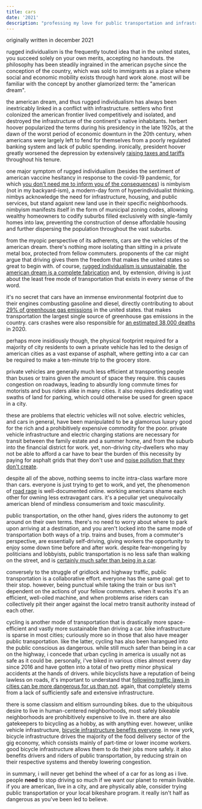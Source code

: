 ```yaml
---
title: cars
date: '2021'
description: "professing my love for public transportation and infrastructure as a means to achieve human-centric urban design."
---
```

<meta name="robots" content="noindex, nofollow, noarchive">

originally written in december 2021

rugged individualism is the frequently touted idea that in the united states, you succeed solely on your own merits, accepting no handouts. the philosophy has been steadily ingrained in the american psyche since the conception of the country, which was sold to immigrants as a place where social and economic mobility exists through hard work alone. most will be familiar with the concept by another glamorized term: the "american dream". 

the american dream, and thus rugged individualism has always been inextricably linked in a conflict with infrastructure. settlers who first colonized the american frontier lived competitively and isolated, and destroyed the infrastructure of the continent's native inhabitants. herbert hoover popularized the terms during his presidency in the late 1920s, at the dawn of the worst period of economic downturn in the 20th century, when americans were largely left to fend for themselves from a poorly regulated banking system and lack of public spending. ironically, president hoover greatly worsened the depression by extensively [raising taxes and tariffs](https://en.wikipedia.org/wiki/Smoot%E2%80%93Hawley_Tariff_Act) throughout his tenure.

one major symptom of rugged individualism (besides the sentiment of american vaccine hesitancy in response to the covid-19 pandemic, for which [you don't need me to inform you of the consequences](https://www.cdc.gov/nchs/covid19/mortality-overview.htm)) is nimbyism (not in my backyard-ism), a modern-day form of hyperindividualist thinking. nimbys acknowledge the need for infrastructure, housing, and public services, but stand agaisnt new land use in their specific neighborhoods. nimbyism manifests itself in the form of municipal zoning codes, allowing wealthy homeowners to codify suburbs filled exclusively with single-family homes into law, preventing the construction of dense affordable housing and further dispersing the population throughout the vast suburbs.  

from the myopic perspective of its adherents, cars are the vehicles of the american dream. there's nothing more isolating than sitting in a private metal box, protected from fellow commuters. proponents of the car might argue that driving gives them the freedom that makes the united states so great to begin with. of course, [rugged individualism is unsustainable](https://www.thehastingscenter.org/rugged-american-individualism-is-a-myth-and-its-killing-us/), [the american dream is a complete fabrication](https://www.youtube.com/watch?v=Ezthd6A3tiw) and, by extension, driving is just about the least free mode of transportation that exists in every sense of the word.

it's no secret that cars have an immense environmental footprint due to their engines combusting gasoline and diesel, directly contributing to about [29% of greenhouse gas emissions](https://www.epa.gov/transportation-air-pollution-and-climate-change/carbon-pollution-transportation) in the united states. that makes transportation the largest single source of greenhouse gas emissions in the country. cars crashes were also responsible for [an estimated 38,000 deaths](https://www.nhtsa.gov/press-releases/2020-fatality-data-show-increased-traffic-fatalities-during-pandemic) in 2020.

perhaps more insidiously though, the physical footprint required for a majority of city residents to own a private vehicle has led to the design of american cities as a vast expanse of asphalt, where getting into a car can be required to make a ten-minute trip to the grocery store. 

private vehicles are generally much less efficient at transporting people than buses or trains given the amount of space they require. this causes congestion on roadways, leading to absurdly long commute times for motorists and bus riders alike in many cities. it also requires dedicating vast swaths of land for parking, which could otherwise be used for green space in a city.

these are problems that electric vehicles will not solve. electric vehicles, and cars in general, have been manipulated to be a glamorous luxury good for the rich and a prohibitively expensive commodity for the poor. private vehicle infrastructure and electric charging stations are necessary for transit between the family estate and a summer home, and from the suburb into the financial district for work. yet, non-driving city-dwellers who may not be able to afford a car have to bear the burden of this necessity by paying for asphalt grids that they don't use and [noise pollution that they don't create](https://www.youtube.com/watch?v=CTV-wwszGw8).

despite all of the above, nothing seems to incite intra-class warfare more than cars. everyone is just trying to get to work, and yet, the phenomenon of [road rage](https://www.dmv.org/how-to-guides/road-rage.php) is well-documented online. working americans shame each other for owning less extravagant cars. it's a peculiar yet unequivocally american blend of mindless consumerism and toxic masculinity.

public transportation, on the other hand, gives riders the autonomy to get around on their own terms. there's no need to worry about where to park upon arriving at a destination, and you aren't locked into the same mode of transportation both ways of a trip. trains and buses, from a commuter's perspective, are essentially self-driving, giving workers the opportunity to enjoy some down time before and after work. despite fear-mongering by politicians and lobbyists, public transportation is no less safe than walking on the street, and is [certainly much safer than being in a car](https://injuryfacts.nsc.org/home-and-community/safety-topics/deaths-by-transportation-mode/).

conversely to the struggle of gridlock and highway traffic, public transportation is a collaborative effort. everyone has the same goal: get to their stop. however, being punctual while taking the train or bus isn't dependent on the actions of your fellow commuters. when it works it's an efficient, well-oiled machine, and when problems arise riders can collectively pit their anger against the local metro transit authority instead of each other.

cycling is another mode of transportation that is drastically more space-efficient and vastly more sustainable than driving a car. bike infrastructure is sparse in most cities; curiously more so in those that also have meager public transportation. like the latter, cycling has also been harangued into the public conscious as dangerous. while still much safer than being in a car on the highway, i concede that urban cycling in america is usually not as safe as it could be. personally, i've biked in various cities almost every day since 2016 and have gotten into a total of two pretty minor physical accidents at the hands of drivers. while bicyclists have a reputation of being lawless on roads, it's important to understand that [following traffic laws in cities can be more dangerous for us than not](https://youtu.be/EpGuv2C0nfk). again, that completely stems from a lack of sufficiently safe and extensive infrastructure.

there is some classism and elitism surrounding bikes. due to the ubiquitous desire to live in human-centered neighborhoods, most safely bikeable neighborhoods are prohibitively expensive to live in. there are also gatekeepers to bicycling as a hobby, as with anything ever. however, unlike vehicle infrastructure, [bicycle infrastructure benefits everyone](https://youtu.be/_DNNIB_PdaA). in new york, bicycle infrastructure drives the majority of the food delivery sector of the gig economy, which consists mainly of part-time or lower income workers. good bicycle infrastructure allows them to do their jobs more safely. it also benefits drivers and riders of public transportation, by reducing strain on their respective systems and thereby lowering congestion.

in summary, i will never get behind the wheel of a car for as long as i live. people **need** to stop driving so much if we want our planet to remain livable. if you are american, live in a city, and are physically able, consider trying public transportation or your local bikeshare program. it really isn't half as dangerous as you've been led to believe.
